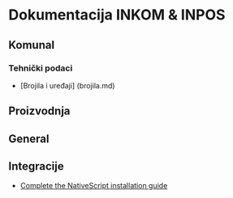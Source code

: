 # Dokumentacija INKOM & INPOS
## Komunal
### Tehnički podaci

* [Brojila i uređaji] (brojila.md)

## Proizvodnja

## General

## Integracije
* [Complete the NativeScript installation guide](http://docs.nativescript.org/angular/start/quick-setup.html)

[E-racun]: /eracun.md	"E-racuni"

